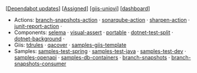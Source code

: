[[Dependabot updates](https://github.com/issues?q=is%3Aopen+is%3Apr+archived%3Afalse+author%3Aapp%2Fdependabot+owner%3Ajaviertuya+owner%3Agiis-uniovi+)]
[[Assigned](https://github.com/issues?q=is%3Aopen+assignee%3Ajaviertuya+archived%3Afalse+)]
[[giis-uniovi](https://github.com/giis-uniovi)]
[[dashboard](https://github.com)]

- Actions:
[branch-snapshots-action](https://github.com/javiertuya/branch-snapshots-action) ·
[sonarqube-action](https://github.com/javiertuya/sonarqube-action) ·
[sharpen-action](https://github.com/javiertuya/sharpen-action) ·
[junit-report-action](https://github.com/javiertuya/junit-report-action) ·
- Components:
[selema](https://github.com/javiertuya/selema) ·
[visual-assert](https://github.com/javiertuya/visual-assert) ·
[portable](https://github.com/javiertuya/portable) ·
[dotnet-test-split](https://github.com/javiertuya/dotnet-test-split) ·
[dotnet-background](https://github.com/javiertuya/dotnet-background) ·
- Giis: 
[tdrules](https://github.com/giis-uniovi/tdrules) ·
[qacover](https://github.com/giis-uniovi/qacover) ·
[samples-giis-template](https://github.com/giis-uniovi/samples-giis-template)
- Samples:
[samples-test-spring](https://github.com/javiertuya/samples-test-spring) ·
[samples-test-java](https://github.com/javiertuya/samples-test-java) ·
[samples-test-dev](https://github.com/javiertuya/samples-test-dev) ·
[samples-openapi](https://github.com/javiertuya/samples-openapi) ·
[samples-db-containers](https://github.com/javiertuya/samples-db-containers) ·
[branch-snapshots](https://github.com/javiertuya/branch-snapshots) ·
[branch-snapshots-consumer](https://github.com/javiertuya/branch-snapshots-consumer)
